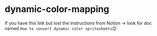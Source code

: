 # dynamic-color-mapping
If you have this link but lost the instructions from Notion -> look for doc named `How to convert dynamic color spritesheets`😉
